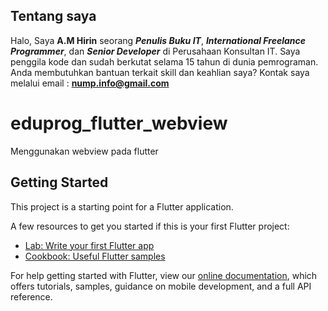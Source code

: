 ## Tentang saya
Halo, Saya **A.M Hirin** seorang ***Penulis Buku IT***, ***International Freelance Programmer***, dan ***Senior Developer*** di Perusahaan Konsultan IT. Saya penggila kode dan sudah berkutat selama 15 tahun di dunia pemrograman. Anda membutuhkan bantuan terkait skill dan keahlian saya? Kontak saya melalui email : **nump.info@gmail.com**

# eduprog_flutter_webview

Menggunakan webview pada flutter

## Getting Started

This project is a starting point for a Flutter application.

A few resources to get you started if this is your first Flutter project:

- [Lab: Write your first Flutter app](https://flutter.dev/docs/get-started/codelab)
- [Cookbook: Useful Flutter samples](https://flutter.dev/docs/cookbook)

For help getting started with Flutter, view our
[online documentation](https://flutter.dev/docs), which offers tutorials,
samples, guidance on mobile development, and a full API reference.

